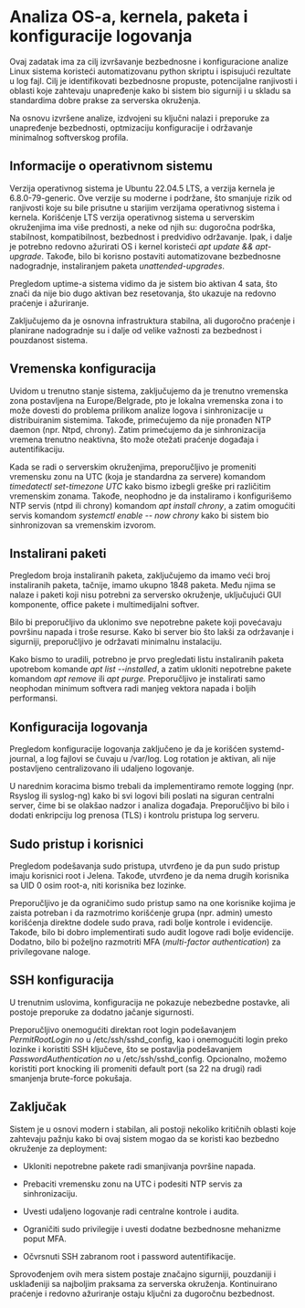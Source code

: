 # Analiza OS-a, kernela, paketa i konfiguracije logovanja

Ovaj zadatak ima za cilj izvršavanje bezbednosne i konfiguracione
analize Linux sistema koristeći automatizovanu python skriptu i
ispisujući rezultate u log fajl. Cilj je identifikovati bezbednosne
propuste, potencijalne ranjivosti i oblasti koje zahtevaju unapređenje
kako bi sistem bio sigurniji i u skladu sa standardima dobre prakse za
serverska okruženja.

Na osnovu izvršene analize, izdvojeni su ključni nalazi i preporuke za
unapređenje bezbednosti, optmizaciju konfiguracije i održavanje
minimalnog softverskog profila.

## Informacije o operativnom sistemu

Verzija operativnog sistema je Ubuntu 22.04.5 LTS, a verzija kernela je
6.8.0-79-generic. Ove verzije su moderne i podržane, što smanjuje rizik
od ranjivosti koje su bile prisutne u starijim verzijama operativnog
sistema i kernela. Korišćenje LTS verzija operativnog sistema u
serverskim okruženjima ima više prednosti, a neke od njih su: dugoročna
podrška, stabilnost, kompatibilnost, bezbednost i predvidivo održavanje.
Ipak, i dalje je potrebno redovno ažurirati OS i kernel koristeći *apt
update && apt-upgrade*. Takođe, bilo bi korisno postaviti automatizovane
bezbednosne nadogradnje, instaliranjem paketa *unattended-upgrades*.

Pregledom uptime-a sistema vidimo da je sistem bio aktivan 4 sata, što
znači da nije bio dugo aktivan bez resetovanja, što ukazuje na redovno
praćenje i ažuriranje.

Zaključujemo da je osnovna infrastruktura stabilna, ali dugoročno
praćenje i planirane nadogradnje su i dalje od velike važnosti za
bezbednost i pouzdanost sistema.

## Vremenska konfiguracija

Uvidom u trenutno stanje sistema, zaključujemo da je trenutno vremenska
zona postavljena na Europe/Belgrade, pto je lokalna vremenska zona i to
može dovesti do problema prilikom analize logova i sinhronizacije u
distribuiranim sistemima. Takođe, primećujemo da nije pronađen NTP
daemon (npr. Ntpd, chrony). Zatim primećujemo da je sinhronizacija
vremena trenutno neaktivna, što može otežati praćenje događaja i
autentifikaciju.

Kada se radi o serverskim okruženjima, preporučljivo je promeniti
vremensku zonu na UTC (koja je standardna za servere) komandom
*timedatectl set-timezone UTC* kako bismo izbegli greške pri različitim
vremenskim zonama. Takođe, neophodno je da instaliramo i konfigurišemo
NTP servis (ntpd ili chrony) komandom *apt install chrony*, a zatim
omogućiti servis komandom *systemctl enable \-- now chrony* kako bi
sistem bio sinhronizovan sa vremenskim izvorom.

## Instalirani paketi

Pregledom broja instaliranih paketa, zaključujemo da imamo veći broj
instaliranih paketa, tačnije, imamo ukupno 1848 paketa. Među njima se
nalaze i paketi koji nisu potrebni za serversko okruženje, uključujući
GUI komponente, office pakete i multimedijalni softver.

Bilo bi preporučljivo da uklonimo sve nepotrebne pakete koji povećavaju
površinu napada i troše resurse. Kako bi server bio što lakši za
održavanje i sigurniji, preporučljivo je održavati minimalnu
instalaciju.

Kako bismo to uradili, potrebno je prvo pregledati listu instaliranih
paketa upotrebom komande *apt list --installed*, a zatim ukloniti
nepotrebne pakete komandom *apt remove* ili *apt purge.* Preporučljivo
je instalirati samo neophodan minimum softvera radi manjeg vektora
napada i boljih performansi.

## Konfiguracija logovanja

Pregledom konfiguracije logovanja zaključeno je da je korišćen
systemd-journal, a log fajlovi se čuvaju u /var/log. Log rotation je
aktivan, ali nije postavljeno centralizovano ili udaljeno logovanje.

U narednim koracima bismo trebali da implementiramo remote logging (npr.
Rsyslog ili syslog-ng) kako bi svi logovi bili poslati na siguran
centralni server, čime bi se olakšao nadzor i analiza događaja.
Preporučljivo bi bilo i dodati enkripciju log prenosa (TLS) i kontrolu
pristupa log serveru.

## Sudo pristup i korisnici

Pregledom podešavanja sudo pristupa, utvrđeno je da pun sudo pristup
imaju korisnici root i Jelena. Takođe, utvrđeno je da nema drugih
korisnika sa UID 0 osim root-a, niti korisnika bez lozinke.

Preporučljivo je da ograničimo sudo pristup samo na one korisnike kojima
je zaista potreban i da razmotrimo korišćenje grupa (npr. admin) umesto
korišćenja direktne dodele sudo prava, radi bolje kontrole i evidencije.
Takođe, bilo bi dobro implementirati sudo audit logove radi bolje
evidencije. Dodatno, bilo bi poželjno razmotriti MFA (*multi-factor
authentication*) za privilegovane naloge.

## SSH konfiguracija

U trenutnim uslovima, konfiguracija ne pokazuje nebezbedne postavke, ali
postoje preporuke za dodatno jačanje sigurnosti.

Preporučljivo onemogućiti direktan root login podešavanjem
*PermitRootLogin no* u /etc/ssh/sshd_config, kao i onemogućiti login
preko lozinke i koristiti SSH ključeve, što se postavlja podešavanjem
*PasswordAuthentication no* u /etc/ssh/sshd_config. Opcionalno, možemo
koristiti port knocking ili promeniti default port (sa 22 na drugi) radi
smanjenja brute-force pokušaja.

## Zaključak

Sistem je u osnovi modern i stabilan, ali postoji nekoliko kritičnih
oblasti koje zahtevaju pažnju kako bi ovaj sistem mogao da se koristi
kao bezbedno okruženje za deployment:

- Ukloniti nepotrebne pakete radi smanjivanja površine napada.

- Prebaciti vremensku zonu na UTC i podesiti NTP servis za
  sinhronizaciju.

- Uvesti udaljeno logovanje radi centralne kontrole i audita.

- Ograničiti sudo privilegije i uvesti dodatne bezbednosne mehanizme
  poput MFA.

- Očvrsnuti SSH zabranom root i password autentifikacije.

Sprovođenjem ovih mera sistem postaje značajno sigurniji, pouzdaniji i
usklađeniji sa najboljim praksama za serverska okruženja. Kontinuirano
praćenje i redovno ažuriranje ostaju ključni za dugoročnu bezbednost.
